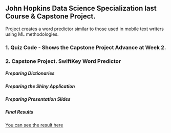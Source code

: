## John Hopkins Data Science Specialization last Course & Capstone Project.

Project creates a word predictor similar to those used in mobile text writers using ML methodologies.

### 1. Quiz Code - Shows the Capstone Project Advance at Week 2.

### 2. Capstone Project. SwiftKey Word Predictor

##### Preparing Dictionaries

##### Preparing the Shiny Application

##### Preparing Presentation Slides

##### Final Results
[You can see the result here](https://dpellon.shinyapps.io/Capstone/)





